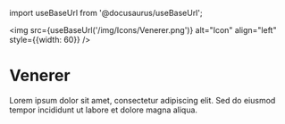 import useBaseUrl from '@docusaurus/useBaseUrl';

<img src={useBaseUrl('/img/Icons/Venerer.png')} alt="Icon" align="left" style={{width: 60}} />
# Venerer

Lorem ipsum dolor sit amet, consectetur adipiscing elit. Sed do eiusmod tempor incididunt ut labore et dolore magna aliqua.
